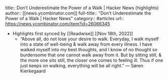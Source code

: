 title:: Don’t Underestimate the Power of a Walk | Hacker News (highlights)
author:: [[news.ycombinator.com]]
full-title:: "Don’t Underestimate the Power of a Walk | Hacker News"
category:: #articles
url:: https://news.ycombinator.com/item?id=26066345

- Highlights first synced by [[Readwise]] [[Nov 18th, 2022]]
	- “Above all, do not lose your desire to walk. Everyday, I walk myself into a state of well-being & walk away from every illness. I have walked myself into my best thoughts, and I know of no thought so burdensome that one cannot walk away from it. But by sitting still, & the more one sits still, the closer one comes to feeling ill. Thus if one just keeps on walking, everything will be all right.”
	  ― Søren Kierkegaard